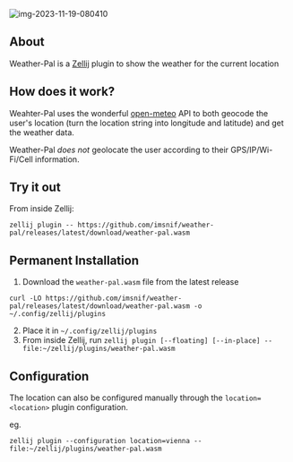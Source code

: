 ![img-2023-11-19-080410](https://github.com/imsnif/weather-pal/assets/795598/52f2d2e5-b9b8-4cf2-ab5e-c2554db71741)


## About

Weather-Pal is a [Zellij](https://github.com/zellij-org/zellij) plugin to show the weather for the current location

## How does it work?
Weahter-Pal uses the wonderful [open-meteo](https://open-meteo.com) API to both geocode the user's location (turn the location string into longitude and latitude) and get the weather data.

Weather-Pal *does not* geolocate the user according to their GPS/IP/Wi-Fi/Cell information.

## Try it out 
From inside Zellij:

```
zellij plugin -- https://github.com/imsnif/weather-pal/releases/latest/download/weather-pal.wasm
```

## Permanent Installation
1. Download the `weather-pal.wasm` file from the latest release
```
curl -LO https://github.com/imsnif/weather-pal/releases/latest/download/weather-pal.wasm -o ~/.config/zellij/plugins
```
2. Place it in `~/.config/zellij/plugins`
3. From inside Zellij, run `zellij plugin [--floating] [--in-place] -- file:~/zellij/plugins/weather-pal.wasm`

## Configuration
The location can also be configured manually through the `location=<location>` plugin configuration.

eg.
```
zellij plugin --configuration location=vienna -- file:~/zellij/plugins/weather-pal.wasm
```
